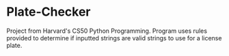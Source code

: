 # Plate-Checker
 Project from Harvard's CS50 Python Programming. Program uses rules provided to determine if inputted strings are valid strings to use for a license plate.
